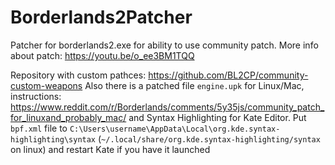 # Borderlands2Patcher
Patcher for borderlands2.exe for ability to use community patch. More info about patch: https://youtu.be/o_ee3BM1TQQ 

Repository with custom pathces: https://github.com/BL2CP/community-custom-weapons
Also there is a patched file `engine.upk` for Linux/Mac, instructions: https://www.reddit.com/r/Borderlands/comments/5y35js/community_patch_for_linuxand_probably_mac/
and Syntax Highlighting for Kate Editor. Put `bpf.xml` file to `C:\Users\username\AppData\Local\org.kde.syntax-highlighting\syntax` (`~/.local/share/org.kde.syntax-highlighting/syntax` on linux) and restart Kate if you have it launched
